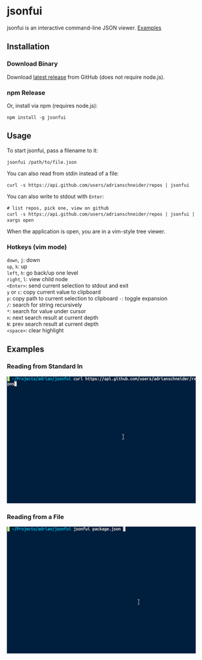 # jsonfui

jsonfui is an interactive command-line JSON viewer. [Examples](#examples)

## Installation

### Download Binary

Download [latest release](https://github.com/AdrianSchneider/jsonfui/releases) from GitHub (does not require node.js).

### npm Release

Or, install via npm (requires node.js):

```
npm install -g jsonfui
```

## Usage

To start jsonfui, pass a filename to it:

    jsonfui /path/to/file.json

You can also read from stdin instead of a file:

    curl -s https://api.github.com/users/adrianschneider/repos | jsonfui

You can also write to stdout with `Enter`:

    # list repos, pick one, view on github
    curl -s https://api.github.com/users/adrianschneider/repos | jsonfui | xargs open

When the application is open, you are in a vim-style tree viewer.

### Hotkeys (vim mode)

`down`, `j`: down  
`up`, `k`: up  
`left`, `h`: go back/up one level  
`right`, `l`: view child node  
`<Enter>`: send current selection to stdout and exit  
`y` or `c`: copy current value to clipboard  
`p`: copy path to current selection to clipboard
`-`: toggle expansion  
`/`: search for string recursively  
`*`: search for value under cursor  
`n`: next search result at current depth  
`N`: prev search result at current depth  
`<space>`: clear highlight  

## Examples

### Reading from Standard In

![Piped Content](./examples/jsonfui_curl.gif)

### Reading from a File

![Local File](./examples/jsonfui_local.gif)
